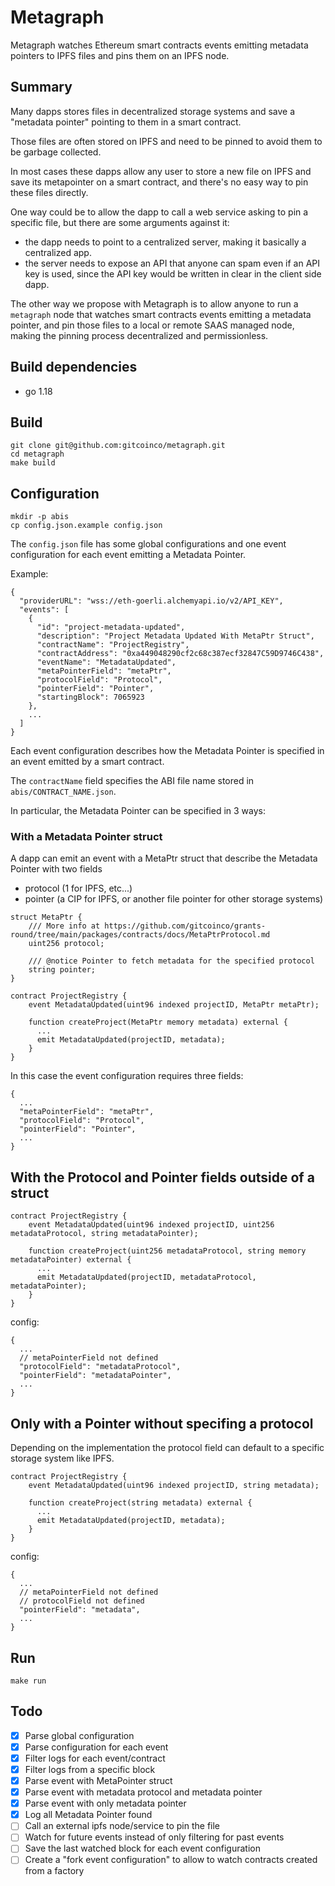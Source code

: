 # Metagraph

Metagraph watches Ethereum smart contracts events emitting metadata pointers to IPFS files and pins them on an IPFS node.

## Summary

Many dapps stores files in decentralized storage systems and save a "metadata pointer" pointing to them in a smart contract.

Those files are often stored on IPFS and need to be pinned to avoid them to be garbage collected.

In most cases these dapps allow any user to store a new file on IPFS and save its metapointer on a smart contract,
and there's no easy way to pin these files directly.

One way could be to allow the dapp to call a web service asking to pin a specific file, but there are some arguments
against it:

* the dapp needs to point to a centralized server, making it basically a centralized app.
* the server needs to expose an API that anyone can spam even if an API key is used, since the API key would be
written in clear in the client side dapp.

The other way we propose with Metagraph is to allow anyone to run a `metagraph` node that watches
smart contracts events emitting a metadata pointer, and pin those files to a local or remote SAAS managed node,
making the pinning process decentralized and permissionless.

## Build dependencies

* go 1.18

## Build

```
git clone git@github.com:gitcoinco/metagraph.git
cd metagraph
make build
```

## Configuration

```
mkdir -p abis
cp config.json.example config.json
```

The `config.json` file has some global configurations and one event configuration for each event emitting a Metadata Pointer.

Example:

```
{
  "providerURL": "wss://eth-goerli.alchemyapi.io/v2/API_KEY",
  "events": [
    {
      "id": "project-metadata-updated",
      "description": "Project Metadata Updated With MetaPtr Struct",
      "contractName": "ProjectRegistry",
      "contractAddress": "0xa449048290cf2c68c387ecf32847C59D9746C438",
      "eventName": "MetadataUpdated",
      "metaPointerField": "metaPtr",
      "protocolField": "Protocol",
      "pointerField": "Pointer",
      "startingBlock": 7065923
    },
    ...
  ]
}
```

Each event configuration describes how the Metadata Pointer is specified in an event emitted by a smart contract.

The `contractName` field specifies the ABI file name stored in `abis/CONTRACT_NAME.json`.

In particular, the Metadata Pointer can be specified in 3 ways:

### With a Metadata Pointer struct

A dapp can emit an event with a MetaPtr struct that describe the Metadata Pointer with two fields

* protocol (1 for IPFS, etc...)
* pointer (a CIP for IPFS, or another file pointer for other storage systems)

```
struct MetaPtr {
    /// More info at https://github.com/gitcoinco/grants-round/tree/main/packages/contracts/docs/MetaPtrProtocol.md
    uint256 protocol;

    /// @notice Pointer to fetch metadata for the specified protocol
    string pointer;
}

contract ProjectRegistry {
    event MetadataUpdated(uint96 indexed projectID, MetaPtr metaPtr);

    function createProject(MetaPtr memory metadata) external {
      ...
      emit MetadataUpdated(projectID, metadata);
    }
}
```

In this case the event configuration requires three fields:

```
{
  ...
  "metaPointerField": "metaPtr",
  "protocolField": "Protocol",
  "pointerField": "Pointer",
  ...
}
```

## With the Protocol and Pointer fields outside of a struct

```
contract ProjectRegistry {
    event MetadataUpdated(uint96 indexed projectID, uint256 metadataProtocol, string metadataPointer);

    function createProject(uint256 metadataProtocol, string memory metadataPointer) external {
      ...
      emit MetadataUpdated(projectID, metadataProtocol, metadataPointer);
    }
}
```

config:

```
{
  ...
  // metaPointerField not defined
  "protocolField": "metadataProtocol",
  "pointerField": "metadataPointer",
  ...
}
```

## Only with a Pointer without specifing a protocol

Depending on the implementation the protocol field can default to
a specific storage system like IPFS.

```
contract ProjectRegistry {
    event MetadataUpdated(uint96 indexed projectID, string metadata);

    function createProject(string metadata) external {
      ...
      emit MetadataUpdated(projectID, metadata);
    }
}
```

config:

```
{
  ...
  // metaPointerField not defined
  // protocolField not defined
  "pointerField": "metadata",
  ...
}
```

## Run

```
make run
```

## Todo

- [X] Parse global configuration
- [X] Parse configuration for each event
- [X] Filter logs for each event/contract
- [X] Filter logs from a specific block
- [X] Parse event with MetaPointer struct
- [X] Parse event with metadata protocol and metadata pointer
- [X] Parse event with only metadata pointer
- [X] Log all Metadata Pointer found
- [ ] Call an external ipfs node/service to pin the file
- [ ] Watch for future events instead of only filtering for past events
- [ ] Save the last watched block for each event configuration
- [ ] Create a "fork event configuration" to allow to watch contracts created from a factory
